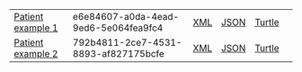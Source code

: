 <table class="list" width="100%">            
            <tr>
                <td><a href="Patient-e6e84607-a0da-4ead-9ed6-5e064fea9fc4.html">Patient example 1</a></td>
                <td>e6e84607-a0da-4ead-9ed6-5e064fea9fc4</td>
                <td><a href="Patient-e6e84607-a0da-4ead-9ed6-5e064fea9fc4.xml.html">XML</a></td>
                <td><a href="Patient-e6e84607-a0da-4ead-9ed6-5e064fea9fc4.json.html">JSON</a></td>
                <td><a href="Patient-e6e84607-a0da-4ead-9ed6-5e064fea9fc4.ttl.html">Turtle</a></td>
                <td></td>
            </tr>
             <tr>
                <td><a href="Patient-792b4811-2ce7-4531-8893-af827175bcfe.html">Patient example 2</a></td>
                <td>792b4811-2ce7-4531-8893-af827175bcfe</td>
                <td><a href="Patient-792b4811-2ce7-4531-8893-af827175bcfe.xml.html">XML</a></td>
                <td><a href="Patient-792b4811-2ce7-4531-8893-af827175bcfe.json.html">JSON</a></td>
                <td><a href="Patient-792b4811-2ce7-4531-8893-af827175bcfe.ttl.html">Turtle</a></td>
                <td></td>
            </tr>
 </table>
